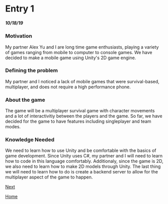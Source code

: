 # Entry 1
##### 10/18/19

### Motivation

My partner Alex Yu and I are long time game enthusiasts, playing a variety of games ranging from mobile to computer to console games. We have decided to make a mobile game using Unity's 2D game engine.

### Defining the problem

My partner and I noticed a lack of mobile games that were survival-based, multiplayer, and does not require a high performance phone.

### About the game

The game will be a multiplayer survival game with character movements and a lot of interactivitiy between the players and the game. So far, we have decided for the game to have features including singleplayer and team modes.

### Knowledge Needed

We need to learn how to use Unity and be comfortable with the basics of game development. Since Unity uses C#, my partner and I will need to learn how to code in this language comfortably. Additionaly, since the game is
2D, we also need to learn how to make 2D models through Unity. The last thing we will need to learn how to do is create a backend server to allow for the multiplayer aspect of the game to happen.

[Next](entry02.md)

[Home](../README.md)
